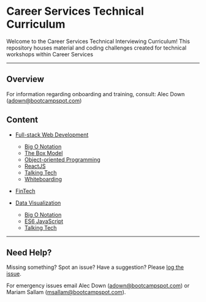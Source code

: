 # Career Services Technical Curriculum

Welcome to the Career Services Technical Interviewing Curriculum! This repository houses material and coding challenges created for technical workshops within Career Services

---

## Overview
For information regarding onboarding and training, consult: 
Alec Down (adown@bootcampspot.com)

## Content
* [Full-stack Web Development](./fullstack-web-dev)
	- [Big O Notation](./fullstack-web-dev/big-o-notation)
	- [The Box Model](./fullstack-web-dev/box-model)
	- [Object-oriented Programming](./fullstack-web-dev/object-oriented-programming)
	- [ReactJS](./fullstack-web-dev/react)
	- [Talking Tech](./fullstack-web-dev/talking-tech)
	- [Whiteboarding](./fullstack-web-dev/whiteboarding)

* [FinTech](./fintech)

* [Data Visualization](./data-visualization)
	- [Big O Notation](./data-visualization/big-o-notation)
	- [ES6 JavaScript](./data-visualization/javascript-es6)
	- [Talking Tech](./data-visualization/talking-tech)

---

## Need Help?

Missing something? Spot an issue? Have a suggestion? Please [log the issue](https://github.com/coding-boot-camp/cs-technical-curriculum-public/issues).

For emergency issues email Alec Down (adown@bootcampspot.com) or Mariam Sallam (msallam@bootcampspot.com).
